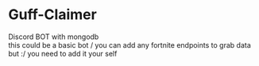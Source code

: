 # Guff-Claimer
Discord BOT with mongodb
<br>
this could be a basic bot / you can add any fortnite endpoints to grab data but :/ you need to add it your self
